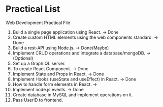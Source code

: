# Practical List

Web Development Practical File 

1. Build a single page application using React. -> Done
2. Create custom HTML elements using the web components standard. -> Done
3. Build a rest-API using Node.js. -> Done(Maybe)
4. Implement CRUD operations and integrate a database/mongoDB. -> (Optional)
5. Set up a Graph QL server. 
6. To create React Component. -> Done
7. Implement State and Props in React. -> Done
8. Implement Hooks (useState and useEffect) in React. -> Done
9. How to handle form elements in React. -> 
10. Implement node.js events. -> Done
11. Create database in MySQL and implement operations on it.
12. Pass UserID to frontend.
